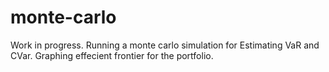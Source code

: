 # monte-carlo
Work in progress. Running a monte carlo simulation for Estimating VaR and CVar. Graphing effecient frontier for the portfolio.
